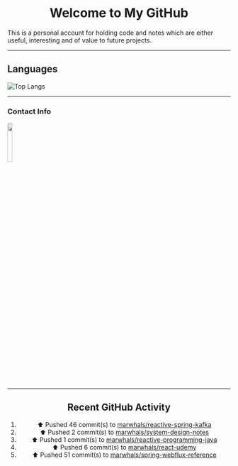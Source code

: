 <div style="text-align: center;">

# Welcome to My GitHub

</div>

This is a personal account for holding code and notes which are either useful, interesting and of value to future projects.

---
## Languages

![Top Langs](https://github-readme-stats.vercel.app/api/top-langs/?username=marwhals&layout=compact&bg_color=282c34&text_color=ffffff&title_color=ff5733)
 
---

### Contact Info

<a href="https://www.linkedin.com/in/marjanmubarok/">
  <img src="https://upload.wikimedia.org/wikipedia/commons/0/01/LinkedIn_Logo.svg" width="15%">
</a>

---

<div style="text-align: center;">

## Recent GitHub Activity

<!--RECENT_ACTIVITY:start-->
1. ⬆️ Pushed 46 commit(s) to [marwhals/reactive-spring-kafka](https://github.com/marwhals/reactive-spring-kafka)<br>
2. ⬆️ Pushed 2 commit(s) to [marwhals/system-design-notes](https://github.com/marwhals/system-design-notes)<br>
3. ⬆️ Pushed 1 commit(s) to [marwhals/reactive-programming-java](https://github.com/marwhals/reactive-programming-java)<br>
4. ⬆️ Pushed 6 commit(s) to [marwhals/react-udemy](https://github.com/marwhals/react-udemy)<br>
5. ⬆️ Pushed 51 commit(s) to [marwhals/spring-webflux-reference](https://github.com/marwhals/spring-webflux-reference)<br>
<!--RECENT_ACTIVITY:end-->

</div>